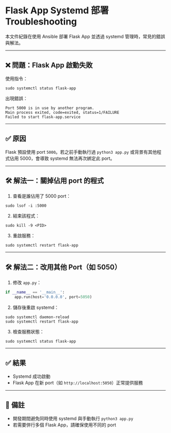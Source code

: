 # Flask App Systemd 部署 Troubleshooting

本文件紀錄在使用 Ansible 部署 Flask App 並透過 systemd 管理時，常見的錯誤與解法。

---

## ❌ 問題：Flask App 啟動失敗

使用指令：

```
sudo systemctl status flask-app
```

出現錯誤：

```
Port 5000 is in use by another program.
Main process exited, code=exited, status=1/FAILURE
Failed to start flask-app.service
```

---

## ✅ 原因

Flask 預設使用 port `5000`。若之前手動執行過 `python3 app.py` 或背景有其他程式佔用 5000，會導致 systemd 無法再次綁定此 port。

---

## 🛠️ 解法一：關掉佔用 port 的程式

1. 查看是誰佔用了 5000 port：

```
sudo lsof -i :5000
```

2. 結束該程式：

```
sudo kill -9 <PID>
```

3. 重啟服務：

```
sudo systemctl restart flask-app
```

---

## 🛠️ 解法二：改用其他 Port（如 5050）

1. 修改 `app.py`：

```python
if __name__ == '__main__':
    app.run(host='0.0.0.0', port=5050)
```

2. 儲存後重啟 systemd：

```
sudo systemctl daemon-reload
sudo systemctl restart flask-app
```

3. 檢查服務狀態：

```
sudo systemctl status flask-app
```

---

## ✅ 結果

- Systemd 成功啟動
- Flask App 在新 port（如 `http://localhost:5050`）正常提供服務

---

## 🔁 備註

- 開發期間避免同時使用 systemd 與手動執行 `python3 app.py`
- 若需要併行多個 Flask App，請確保使用不同的 port
